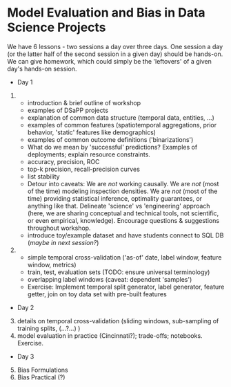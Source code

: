 # Model Evaluation and Bias in Data Science Projects

We have 6 lessons - two sessions a day over three days. One session a day (or 
the latter half of the second session in a given day) should be hands-on. We 
can give homework, which could simply be the 'leftovers' of a given day's 
hands-on session.

- Day 1
 1. * introduction & brief outline of workshop
    * examples of DSaPP projects
    * explanation of common data structure (temporal data, entities, ...)
    * examples of common features (spatiotemporal aggregations, prior behavior, 'static' features like demographics)
    * examples of common outcome definitions ('binarizations')
    * What do we mean by 'successful' predictions? Examples of deployments; explain resource constraints.
    * accuracy, precision, ROC
    * top-k precision, recall-precision curves
    * list stability
    * Detour into caveats: We are _not_ working causally. We are _not_ (most of the time) modeling inspection densities.
      We are _not_ (most of the time) providing statistical inference, optimality guarantees, or anything like that. 
      Delineate 'science' vs 'engineering' approach (here, we are sharing conceptual and technical tools, not 
      scientific, or even empirical, knowledge). Encourage questions & suggestions throughout workshop.
     * introduce toy/example dataset and have students connect to SQL DB (*maybe in next session?*)
 2. * simple temporal cross-validation ('as-of' date, label window, feature window, metrics)
    * train, test, evaluation sets (TODO: ensure universal terminology)
    * overlapping label windows (caveat: dependent 'samples')
    * Exercise: Implement temporal split generator, label generator, feature getter, join on toy data set
      with pre-built features
- Day 2
 3. details on temporal cross-validation (sliding windows, sub-sampling of 
    training splits, (...?...) )
 4. model evaluation in practice (Cincinnati?); trade-offs; notebooks.
    Exercise.
- Day 3
 5. Bias Formulations
 6. Bias Practical (?)
